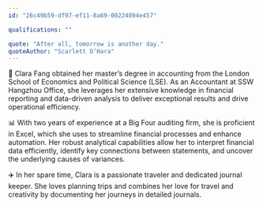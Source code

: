 ```yaml
---
id: "26c49b59-df97-ef11-8a69-00224894e457"

qualifications: ""

quote: "After all, tomorrow is another day."
quoteAuthor: "Scarlett O’Hara"
---
```


📖 Clara Fang obtained her master’s degree in accounting from the London School of Economics and Political Science (LSE). As an Accountant at SSW Hangzhou Office, she leverages her extensive knowledge in financial reporting and data-driven analysis to deliver exceptional results and drive operational efficiency.

📊 With two years of experience at a Big Four auditing firm, she is proficient in Excel, which she uses to streamline financial processes and enhance automation.  Her robust analytical capabilities allow her to interpret financial data efficiently, identify key connections between statements, and uncover the underlying causes of variances.

✈️ In her spare time, Clara is a passionate traveler and dedicated journal keeper. She loves planning trips and combines her love for travel and creativity by documenting her journeys in detailed journals.

